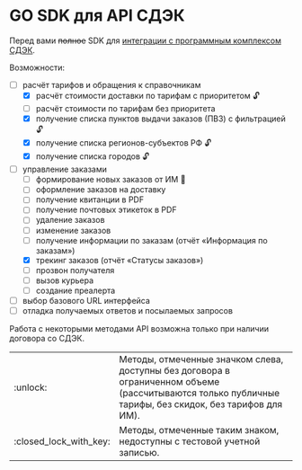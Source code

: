 # GO SDK для API СДЭК

Перед вами ~~полное~~ SDK для [интеграции с программным комплексом СДЭК](https://www.cdek.ru/clients/integrator.html).

Возможности:

- [ ] расчёт тарифов и обращения к справочникам
  - [X] расчёт стоимости доставки по тарифам с приоритетом :unlock:
  - [ ] расчёт стоимости по тарифам без приоритета
  - [X] получение списка пунктов выдачи заказов (ПВЗ) с фильтрацией :unlock:
  - [X] получение списка регионов-субъектов РФ :unlock:
  - [X] получение списка городов :unlock:
- [ ] управление заказами
  - [ ] формирование новых заказов от ИМ :closed_lock_with_key:
  - [ ] оформление заказов на доставку
  - [ ] получение квитанции в PDF
  - [ ] получение почтовых этикеток в PDF
  - [ ] удаление заказов
  - [ ] изменение заказов
  - [ ] получение информации по заказам (отчёт «Информация по заказам»)
  - [X] трекинг заказов (отчёт «Статусы заказов»)
  - [ ] прозвон получателя
  - [ ] вызов курьера
  - [ ] создание преалерта
 - [ ] выбор базового URL интерфейса
 - [ ] отладка получаемых ответов и посылаемых запросов
 
Работа с некоторыми методами API возможна только при наличии договора со СДЭК. 

<table>
  <tr>
    <td>:unlock:</td>
    <td>Методы, отмеченные значком слева, доступны без договора в ограниченном объеме (рассчитываются только публичные тарифы, без скидок, без тарифов для ИМ).</td>
  </tr>
  <tr>
    <td>:closed_lock_with_key:</td>
    <td>Методы, отмеченные таким знаком, недоступны с тестовой учетной записью.</td>
  </tr>
</table>
